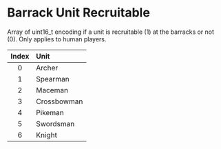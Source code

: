 # Barrack Unit Recruitable
Array of uint16_t encoding if a unit is recruitable (1) at the barracks or not (0). Only applies to human players.

| Index | Unit          |
| :---: | :------------ |
| 0     | Archer        |
| 1     | Spearman      |
| 2     | Maceman       |
| 3     | Crossbowman   |
| 4     | Pikeman       |
| 5     | Swordsman     |
| 6     | Knight        |